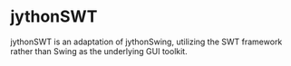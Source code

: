 jythonSWT
=========

jythonSWT is an adaptation of jythonSwing, utilizing the SWT framework rather than Swing as the underlying GUI toolkit.